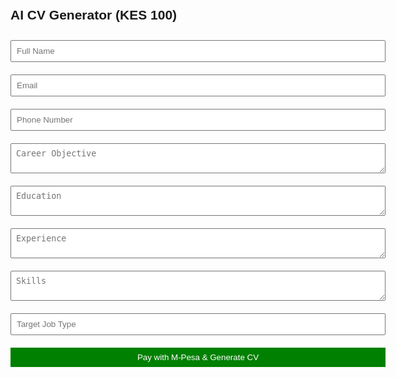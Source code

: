 <!DOCTYPE html>
<html lang="en">
<head>
  <meta charset="UTF-8" />
  <title>AI CV Generator</title>
  <style>
    body { font-family: Arial, sans-serif; padding: 20px; max-width: 600px; margin: auto; }
    input, textarea, button { width: 100%; margin: 10px 0; padding: 8px; }
    button { background-color: green; color: white; border: none; cursor: pointer; }
    pre { background: #f0f0f0; padding: 10px; white-space: pre-wrap; }
  </style>
</head>
<body>
  <h2>AI CV Generator (KES 100)</h2>
  <input type="text" id="name" placeholder="Full Name" />
  <input type="text" id="email" placeholder="Email" />
  <input type="text" id="phone" placeholder="Phone Number" />
  <textarea id="objective" placeholder="Career Objective"></textarea>
  <textarea id="education" placeholder="Education"></textarea>
  <textarea id="experience" placeholder="Experience"></textarea>
  <textarea id="skills" placeholder="Skills"></textarea>
  <input type="text" id="jobType" placeholder="Target Job Type" />
  <button onclick="payAndGenerateCV()">Pay with M-Pesa & Generate CV</button>
  <div id="output" style="margin-top: 20px;"></div>
  <script>
    async function payAndGenerateCV() {
      const data = {
        name: document.getElementById('name').value,
        email: document.getElementById('email').value,
        phone: document.getElementById('phone').value,
        objective: document.getElementById('objective').value,
        education: document.getElementById('education').value,
        experience: document.getElementById('experience').value,
        skills: document.getElementById('skills').value,
        jobType: document.getElementById('jobType').value
      };

      const res = await fetch('/api/pay', {
        method: 'POST',
        headers: { 'Content-Type': 'application/json' },
        body: JSON.stringify(data)
      });

      const result = await res.json();

      if (result.success) {
        document.getElementById('output').innerHTML = `<pre>${result.cv}</pre>`;
      } else {
        alert("Payment failed: " + result.message);
      }
    }
  </script>
</body>
</html>
